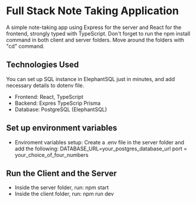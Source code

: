 # Full Stack Note Taking Application

A simple note-taking app using Express for the server and React for the frontend, strongly typed with TypeScript.
Don't forget to run the npm install command in both client and server folders. Move around the folders with "cd" command.

## Technologies Used

You can set up SQL instance in ElephantSQL just in minutes, and add necessary details to dotenv file.

- Frontend: React, TypeScript
- Backend: Expres TypeScrip Prisma
- Database: PostgreSQL (ElephantSQL)

## Set up environment variables

- Enviroment variables setup: Create a .env file in the server folder and add the following:
  DATABASE_URL=your_postgres_database_url
  port = your_choice_of_four_numbers

## Run the Client and the Server

- Inside the server folder, run: npm start
- Inside the client folder, run: npm run dev
